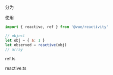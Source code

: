 分为

使用

```javascript
import { reactive, ref } from '@vue/reactivity'

// object
let obj = { a: 1 }
let observed = reactive(obj)
// array
```



ref.ts

reactive.ts



